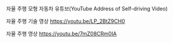 자율 주행 모형 자동차 유튜브(YouTube Address of Self-driving Video)

자율 주행 기술 영상 
https://youtu.be/LP_2BtZ9CH0

자율 주행 영상
https://youtu.be/7mZ08CRm0IA
